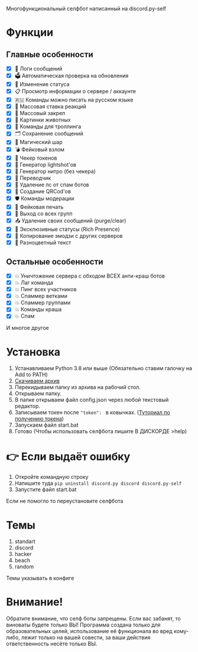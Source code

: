 Многофункциональный селфбот написанный на discord.py-self

# Функции
## Главные особенности
- [x] 📝 Логи сообщений
- [x] 🗳 Автоматическая проверка на обновления
- [x] 📲 Изменение статуса
- [x] 📋 Просмотр информации о сервере / аккаунте
- [x] 🇷🇺 Команды можно писать на русском языке
- [x] 🤩 Массовая ставка реакций
- [x] 📎 Массовый закреп
- [x] 🦊 Картинки животных
- [x] 🐒 Команды для троллинга
- [x] 🗂 Сохранение сообщений
- [x] 🔮 Магический шар
- [x] 💣 Фейковый взлом
- [x] 💽 Чекер токенов
- [x] 📸 Генератор lightshot'ов
- [x] 💽 Генератор нитро (без чекера)
- [x] 📑 Переводчик
- [x] 🤖 Удаление лс от спам ботов
- [x] 🔎 Создание QRCod'ов
- [x] 🛡 Команды модерации
- [x] 🔏 Фейковая печать
- [x] 🚬 Выход со всех групп
- [x] 📤 Удаление своих сообщений (purge/clear)
- [x] 📱 Эксклюзивные статусы (Rich Presence)
- [x] 🐾 Копирование эмодзи с других серверов
- [x] 🌈 Разноцветный текст

## Остальные особенности
- [x] 💥 Уничтожение сервера с обходом ВСЕХ анти-краш ботов
- [x] 💥 Лаг команда
- [x] 💥 Пинг всех участников
- [x] 💥 Спаммер ветками
- [x] 💥 Спаммер группами
- [x] 💥 Команды краша
- [x] 💥 Спам

И многое другое

# Установка
1. Устанавливаем Python 3.8 или выше (Обязательно ставим галочку на Add to PATH)
2. [Скачиваем архив]([https://github.com/PuroSlavKing/Discord-Selfbot])
3. Перекидываем папку из архива на рабочий стол.
4. Открываем папку.
5. В папке открываем файл config.json через любой текстовый редактор.
6. Записываем токен после `"token": ` в ковычках. ([Туториал по получению токена](https://youtu.be/9eE39IGQNcs))
7. Запускаем файл start.bat
8. Готово (Чтобы использовать селфбота пишите В ДИСКОРДЕ >help)

# 👉 Если выдаёт ошибку
1. Откройте командную строку
2. Напишите туда `pip uninstall discord.py discord discord.py-self`
3. Запустите файл start.bat

Если не помогло то переустановите селфбота

# Темы
1. standart
2. discord
3. hacker
4. beach
4. random

Темы указывать в конфиге


# Внимание!
Обратите внимание, что селф боты запрещены. 
Если вас забанят, то виноваты будете только ВЫ!
Программа создана только для образовательных целей, использование её функционала во вред кому-либо, лежит только на вашей совести, за ваши действия ответственность несёте только ВЫ.
